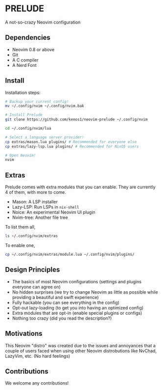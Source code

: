 # PRELUDE
A not-so-crazy Neovim configuration

## Dependencies
- Neovim 0.8 or above
- Git
- A C compiler
- A Nerd Font

## Install
Installation steps:
```sh
# Backup your current config!
mv ~/.config/nvim ~/.config/nvim.bak

# Install Prelude
git clone https://github.com/kenos1/neovim-prelude ~/.config/nvim

cd ~/.config/nvim/lua

# Select a language server provider!
cp extras/mason.lua plugins/ # Recommended for everyone else
cp extras/lazy-lsp.lua plugins/ # Recommended for NixOS users

# Open Neovim!
nvim
```
## Extras
Prelude comes with extra modules that you can enable. They are currently 4 of them, with more to come.

- Mason: A LSP installer
- Lazy-LSP: Run LSPs in `nix-shell`
- Noice: An experimental Neovim UI plugin
- Nvim-tree: Another file tree

To list them all,
```sh
ls ~/.config/nvim/extras
```

To enable one,
```sh
cp ~/.config/nvim/extras/module.lua ~/.config/nvim/plugins/
```

## Design Principles

- The basics of most Neovim configurations (settings and plugins everyone can agree on)
- No hidden surprises (we try to change Neovim as little as possible while providing a beautiful and swift experience)
- Fully hackable (you can see everything in the config)
- Opt-out lazy-loading (to get you into having an optimized config)
- Extra modules that are opt-in (enable special plugins or configs)
- Nothing too crazy (did you read the description?)

## Motivations
This Neovim "distro" was created due to the issues and annoyances that a couple of users faced when using other Neovim distrobutions like NvChad, LazyVim, etc. (No hard feelings)

## Contributions
We welcome any contributions!
